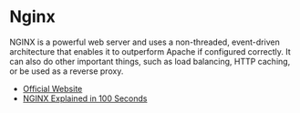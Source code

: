 # Nginx

NGINX is a powerful web server and uses a non-threaded, event-driven architecture that enables it to outperform Apache if configured correctly. It can also do other important things, such as load balancing, HTTP caching, or be used as a reverse proxy.

- [Official Website](https://nginx.org/)
- [NGINX Explained in 100 Seconds](https://www.youtube.com/watch?v=JKxlsvZXG7c)
